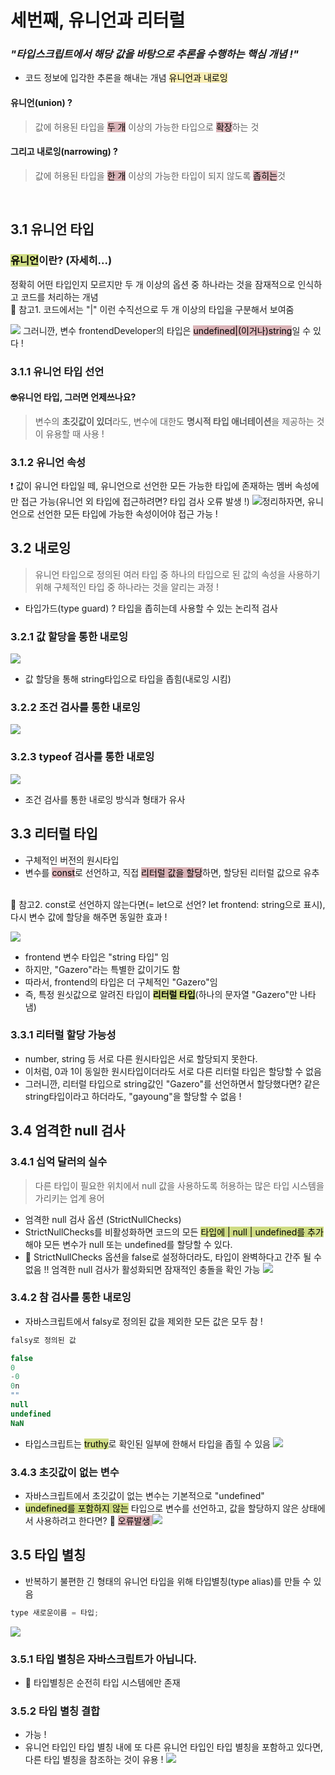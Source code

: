 # 세번째, 유니언과 리터럴

### _"타입스크립트에서 해당 값을 바탕으로 추론을 수행하는 핵심 개념 !"_

- 코드 정보에 입각한 추론을 해내는 개념 <span style='background-color: #F9EEB6; color:#000'>유니언과 내로잉</span>

#### 유니언(union) ?

> 값에 허용된 타입을 <span style='background-color: #DAB4B8; color:#000'>두 개</span> 이상의 가능한 타입으로 <span style='background-color: #DAB4B8; color:#000'>확장</span>하는 것

#### 그리고 내로잉(narrowing) ?

> 값에 허용된 타입을 <span style='background-color: #DAB4B8; color:#000'>한 개</span> 이상의 가능한 타입이 되지 않도록 <span style='background-color: #DAB4B8; color:#000'>좁히는</span>것

</br>

## 3.1 유니언 타입

### <span style='background-color: #CFDC84; color:#000'>**유니언**</span>이란? (자세히...)

정확히 어떤 타입인지 모르지만 두 개 이상의 옵션 중 하나라는 것을 잠재적으로 인식하고 코드를 처리하는 개념
</br>
🔎 참고1. 코드에서는 "|" 이런 수직선으로 두 개 이상의 타입을 구분해서 보여줌

![](https://velog.velcdn.com/images/gazero_/post/416de184-4634-4940-b3a4-f20f1b1a6a6a/image.png)
그러니깐, 변수 frontendDeveloper의 타입은 <span style='background-color: #DAB4B8; color:#000'>undefined|(이거나)string</span>일 수 있다 !

### 3.1.1 유니언 타입 선언

#### 🤓유니언 타입, 그러면 언제쓰나요?

> 변수의 **초깃값이 있더**라도, 변수에 대한도 **명시적 타입 애너테이션**을 제공하는 것이 유용할 때 사용 !

### 3.1.2 유니언 속성

❗ 값이 유니언 타입일 떼, 유니언으로 선언한 모든 가능한 타입에 존재하는 멤버 속성에만 접근 가능(유니언 외 타입에 접근하려면? 타입 검사 오류 발생 !)
![](https://velog.velcdn.com/images/gazero_/post/12c28f97-b778-4cd2-b7e5-45f68291f889/image.png)정리하자면, 유니언으로 선언한 모든 타입에 가능한 속성이어야 접근 가능 !

## 3.2 내로잉

> 유니언 타입으로 정의된 여러 타입 중 하나의 타입으로 된 값의 속성을 사용하기 위해 구체적인 타입 중 하나라는 것을 알리는 과정 !

- 타입가드(type guard) ? 타입을 좁히는데 사용할 수 있는 논리적 검사

### 3.2.1 값 할당을 통한 내로잉

![](https://velog.velcdn.com/images/gazero_/post/f91f9bd1-5e58-4912-9f6d-e4a2e68f3664/image.png)

- 값 할당을 통해 string타입으로 타입을 좁힘(내로잉 시킴)

### 3.2.2 조건 검사를 통한 내로잉

![](https://velog.velcdn.com/images/gazero_/post/81f19b6b-1b57-4e5b-a239-41f1a5c49645/image.png)

### 3.2.3 typeof 검사를 통한 내로잉

![](https://velog.velcdn.com/images/gazero_/post/e25b7a33-3553-4b22-8dcf-447ccaadd0b2/image.png)

- 조건 검사를 통한 내로잉 방식과 형태가 유사

## 3.3 리터럴 타입

- 구체적인 버전의 원시타입
- 변수를 <span style='background-color: #DAB4B8; color:#000'>const</span>로 선언하고, 직접 <span style='background-color: #DAB4B8; color:#000'>리터럴 값을 할당</span>하면, 할당된 리터럴 값으로 유추

<br>
🔎 참고2. const로 선언하지 않는다면(= let으로 선언? let frontend: string으로 표시), 다시 변수 값에 할당을 해주면 동일한 효과 !

![](https://velog.velcdn.com/images/gazero_/post/688528b2-00af-4d91-9890-d3c20293caf8/image.png)

- frontend 변수 타입은 "string 타입" 임
- 하지만, "Gazero"라는 특별한 값이기도 함
- 따라서, frontend의 타입은 더 구체적인 "Gazero"임
- 즉, 특정 원싯값으로 알려진 타입이 <span style='background-color: #CFDC84; color:#000'>**리터럴 타입**</span>(하나의 문자열 "Gazero"만 나타냄)

### 3.3.1 리터럴 할당 가능성

- number, string 등 서로 다른 원시타입은 서로 할당되지 못한다.
- 이처럼, 0과 1이 동일한 원시타입이더라도 서로 다른 리터럴 타입은 할당할 수 없음
- 그러니깐, 리터럴 타입으로 string값인 "Gazero"를 선언하면서 할당했다면? 같은 string타입이라고 하더라도, "gayoung"을 할당할 수 없음 !

## 3.4 엄격한 null 검사

### 3.4.1 십억 달러의 실수

> 다른 타입이 필요한 위치에서 null 값을 사용하도록 허용하는 많은 타입 시스템을 가리키는 업계 용어

- 엄격한 null 검사 옵션 (StrictNullChecks)
- StrictNullChecks를 비활성화하면 코드의 모든 <span style='background-color: #CFDC84; color:#000'> 타입에 | null | undefined를 추가</span>해야 모든 변수가 null 또는 undefined를 할당할 수 있다.
- 🚫 StrictNullChecks 옵션을 false로 설정하더라도, 타입이 완벽하다고 간주 될 수 없음 !! 엄격한 null 검사가 활성화되면 잠재적인 충돌을 확인 가능
  ![](https://velog.velcdn.com/images/gazero_/post/804d39be-a92a-4d13-929e-a2a21de454e1/image.png)

### 3.4.2 참 검사를 통한 내로잉

- 자바스크립트에서 falsy로 정의된 값을 제외한 모든 값은 모두 참 !

```js
falsy로 정의된 값

false
0
-0
0n
""
null
undefined
NaN
```

- 타입스크립트는 <span style='background-color: #CFDC84; color:#000'>truthy</span>로 확인된 일부에 한해서 타입을 좁힐 수 있음
  ![](https://velog.velcdn.com/images/gazero_/post/42ed0726-8c93-4468-b090-956c35a17000/image.png)

### 3.4.3 초깃값이 없는 변수

- 자바스크립트에서 초깃값이 없는 변수는 기본적으로 "undefined"
- <span style='background-color: #CFDC84; color:#000'>undefined를 포함하지 않는</span> 타입으로 변수를 선언하고, 값을 할당하지 않은 상태에서 사용하려고 한다면?
  🚫 <span style='background-color: #DAB4B8; color:#000'>오류발생 </span>
  ![](https://velog.velcdn.com/images/gazero_/post/e0c06b84-1182-4cef-ba4f-75938c50ba99/image.png)

## 3.5 타입 별칭

- 반복하기 불편한 긴 형태의 유니언 타입을 위해 타입별칭(type alias)를 만들 수 있음

```js
type 새로운이름 = 타입;
```

![](https://velog.velcdn.com/images/gazero_/post/c57e1013-2e78-4179-b290-2c063d74f642/image.png)

### 3.5.1 타입 별칭은 자바스크립트가 아닙니다.

- 🚫 타입별칭은 순전히 타입 시스템에만 존재

### 3.5.2 타입 별칭 결합

- 가능 !
- 유니언 타입인 타입 별칭 내에 또 다른 유니언 타입인 타입 별칭을 포함하고 있다면, 다른 타입 별칭을 참조하는 것이 유용 !
  ![](https://velog.velcdn.com/images/gazero_/post/a2d3f71d-1310-4fc3-a694-2ca31983b3b6/image.png)
